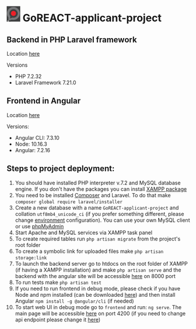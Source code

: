 # ![goreact.png](goreact.png)  GoREACT-applicant-project

## Backend in PHP Laravel framework

Location [here](backend)

Versions
* PHP 7.2.32
* Laravel Framework 7.21.0

## Frontend in Angular

Location [here](frontend)

Versions:
* Angular CLI: 7.3.10
* Node: 10.16.3
* Angular: 7.2.16

## Steps to project deployment:
1) You should have installed PHP interpreter v.7.2 and MySQL database engine. If you don't have the packages you can install [XAMPP package](https://www.apachefriends.org/download.html)
2) You need to be installed [Composer](https://getcomposer.org/download/) and Laravel. To do that make `composer global require laravel/installer`
3) Create a new database with a name `GoREACT-applicant-project` and collation `utf8mb4_unicode_ci` (if you prefer something different, please change [environment](backend/.env#L10) configuration). You can use your own MySQL client or use [phpMyAdmin](http://localhost/phpmyadmin/)
4) Start Apache and MySQL services via XAMPP task panel
5) To create required tables run `php artisan migrate` from the project's root folder
6) To create a symbolic link for uploaded files make `php artisan storage:link`
7) To launch the backend server go to htdocs on the root folder of XAMPP (if having a XAMPP installation) and make `php artisan serve` and the backend with the angular site will be accessible [here](http://localhost:8000/) on 8000 port
8) To run tests make `php artisan test`
9) If you need to run frontend in debug mode, please check if you have Node and npm installed (can be downloaded [here](https://nodejs.org/en/)) and then install Angular `npm install -g @angular/cli` (if needed)
10) To start web UI in debug mode go to `frontend` and run: `ng serve`. The main page will be accessible [here](http://localhost) on port 4200 (if you need to change api endpoint please change it [here](frontend/src/environments/environment.ts#L7))
